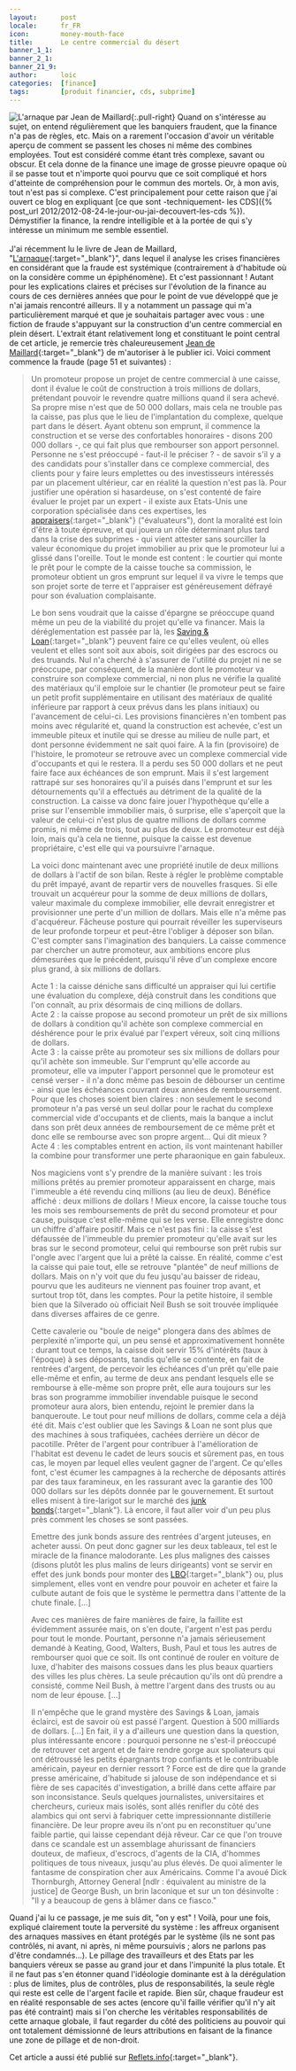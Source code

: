 ```yaml
---
layout:      post
locale:      fr_FR
icon:        money-mouth-face
title:       Le centre commercial du désert
banner_1_1:  
banner_2_1:  
banner_21_9: 
author:      loic
categories:  [finance]
tags:        [produit financier, cds, subprime]
---
```


![L'arnaque par Jean de Maillard](/assets/posts/2012/le-centre-commercial-du-desert/livre_larnaque.jpg){:.pull-right}
Quand on s'intéresse au sujet, on entend régulièrement que les banquiers fraudent, que la finance n'a pas de règles, etc.
Mais on a rarement l'occasion d'avoir un véritable aperçu de comment se passent les choses ni même des combines employées.
Tout est considéré comme étant très complexe, savant ou obscur.
Et cela donne de la finance une image de grosse pieuvre opaque où il se passe tout et n'importe quoi pourvu que ce soit compliqué
et hors d'atteinte de compréhension pour le commun des mortels. Or, à mon avis, tout n'est pas si complexe.
C'est principalement pour cette raison que j'ai ouvert ce blog en expliquant
[ce que sont -techniquement- les CDS]({% post_url 2012/2012-08-24-le-jour-ou-jai-decouvert-les-cds %}).
Démystifier la finance, la rendre intelligible et à la portée de qui s'y intéresse un minimum me semble essentiel.<br>
<br>
J'ai récemment lu le livre de Jean de Maillard,
"[L'arnaque](https://www.librairie-richer.com/livre/1771638-l-arnaque-la-finance-au-dessus-des-lois-et-des--jean-de-maillard-folio){:target="_blank"}",
dans lequel il analyse les crises financières en considérant que la fraude est systémique (contrairement à d'habitude où on la considère comme un épiphénomène).
Et c'est passionnant ! Autant pour les explications claires et précises sur l'évolution de la finance au cours de ces dernières années
que pour le point de vue développé que je n'ai jamais rencontré ailleurs.
Il y a notamment un passage qui m'a particulièrement marqué et que je souhaitais partager avec vous :
une fiction de fraude s'appuyant sur la construction d'un centre commercial en plein désert.
L'extrait étant relativement long et constituant le point central de cet article,
je remercie très chaleureusement [Jean de Maillard](https://fr.wikipedia.org/wiki/Jean_de_Maillard){:target="_blank"} de m'autoriser à le publier ici.
Voici comment commence la fraude (page 51 et suivantes) :

> Un promoteur propose un projet de centre commercial à une caisse, dont il évalue le coût de construction à trois millions de dollars,
> prétendant pouvoir le revendre quatre millions quand il sera achevé. Sa propre mise n'est que de 50 000 dollars,
> mais cela ne trouble pas la caisse, pas plus que le lieu de l'implantation du complexe, quelque part dans le désert.
> Ayant obtenu son emprunt, il commence la construction et se verse des confortables honoraires - disons 200 000 dollars -,
> ce qui fait plus que rembourser son apport personnel. Personne ne s'est préoccupé - faut-il le préciser ? - de savoir s'il y a des candidats
> pour s'installer dans ce complexe commercial, des clients pour y faire leurs emplettes ou des investisseurs intéressés par un placement ultérieur,
> car en réalité la question n'est pas là. Pour justifier une opération si hasardeuse,
> on s'est contenté de faire évaluer le projet par un expert - il existe aux Etats-Unis une corporation spécialisée dans ces expertises,
> les [appraisers](https://www.investopedia.com/terms/a/appraiser.asp){:target="_blank"} ("évaluateurs"), dont la moralité est loin d'être à toute épreuve,
> et qui jouera un rôle déterminant plus tard dans la crise des subprimes - qui vient attester sans sourciller la valeur économique du projet immobilier
> au prix que le promoteur lui a glissé dans l'oreille. Tout le monde est content : le courtier qui monte le prêt pour le compte de la caisse
> touche sa commission, le promoteur obtient un gros emprunt sur lequel il va vivre le temps que son projet sorte de terre et l'appraiser est
> généreusement défrayé pour son évaluation complaisante.
> 
> Le bon sens voudrait que la caisse d'épargne se préoccupe quand même un peu de la viabilité du projet qu'elle va financer.
> Mais la déréglementation est passée par là, les [Saving & Loan](https://fr.wikipedia.org/wiki/Crise_des_Savings_and_loan){:target="_blank"}
> peuvent faire ce qu'elles veulent, où elles veulent et elles sont soit aux abois, soit dirigées par des escrocs ou des truands.
> Nul n'a cherché à s'assurer de l'utilité du projet ni ne se préoccupe, par conséquent, de la manière dont le promoteur va construire son complexe commercial,
> ni non plus ne vérifie la qualité des matériaux qu'il emploie sur le chantier
> (le promoteur peut se faire un petit profit supplémentaire en utilisant des matériaux de qualité inférieure par rapport à ceux prévus dans les plans initiaux)
> ou l'avancement de celui-ci. Les provisions financières n'en tombent pas moins avec régularité et, quand la construction est achevée,
> c'est un immeuble piteux et inutile qui se dresse au milieu de nulle part, et dont personne évidemment ne sait quoi faire.
> A la fin (provisoire) de l'histoire, le promoteur se retrouve avec un complexe commercial vide d'occupants et qui le restera.
> Il a perdu ses 50 000 dollars et ne peut faire face aux échéances de son emprunt.
> Mais il s'est largement rattrapé sur ses honoraires qu'il a puisés dans l'emprunt et sur les détournements qu'il a effectués au détriment de la qualité
> de la construction. La caisse va donc faire jouer l'hypothèque qu'elle a prise sur l'ensemble immobilier mais, ô surprise,
> elle s'aperçoit que la valeur de celui-ci n'est plus de quatre millions de dollars comme promis, ni même de trois,
> tout au plus de deux. Le promoteur est déjà loin, mais qu'à cela ne tienne, puisque la caisse est devenue propriétaire,
> c'est elle qui va poursuivre l'arnaque.
>
> La voici donc maintenant avec une propriété inutile de deux millions de dollars à l'actif de son bilan.
> Reste à régler le problème comptable du prêt impayé, avant de repartir vers de nouvelles frasques.
> Si elle trouvait un acquéreur pour la somme de deux millions de dollars, valeur maximale du complexe immobilier,
> elle devrait enregistrer et provisionner une perte d'un million de dollars. Mais elle n'a même pas d'acquéreur.
> Fâcheuse posture qui pourrait réveiller les superviseurs de leur profonde torpeur et peut-être l'obliger à déposer son bilan.
> C'est compter sans l'imagination des banquiers. La caisse commence par chercher un autre promoteur,
> aux ambitions encore plus démesurées que le précédent, puisqu'il rêve d'un complexe encore plus grand, à six millions de dollars.
>
> Acte 1 : la caisse déniche sans difficulté un appraiser qui lui certifie une évaluation du complexe, déjà construit dans les conditions que l'on connaît,
> au prix désormais de cinq millions de dollars.<br>
> Acte 2 : la caisse propose au second promoteur un prêt de six millions de dollars à condition qu'il achète son complexe commercial en déshérence
> pour le prix évalué par l'expert véreux, soit cinq millions de dollars.<br>
> Acte 3 : la caisse prête au promoteur ses six millions de dollars pour qu'il achète son immeuble.
> Sur l'emprunt qu'elle accorde au promoteur,
> elle va imputer l'apport personnel que le promoteur est censé verser - il n'a donc même pas besoin de débourser un centime - ainsi que les échéances
> couvrant deux années de remboursement. Pour que les choses soient bien claires :
> non seulement le second promoteur n'a pas versé un seul dollar pour le rachat du complexe commercial vide d'occupants et de clients,
> mais la banque a inclut dans son prêt deux années de remboursement de ce même prêt et donc elle se rembourse avec son propre argent...
> Qui dit mieux ?<br>
> Acte 4 : les comptables entrent en action, ils vont maintenant habiller la combine pour transformer une perte pharaonique en gain fabuleux.
>
> Nos magiciens vont s'y prendre de la manière suivant : les trois millions prêtés au premier promoteur apparaissent en charge,
> mais l'immeuble a été revendu cinq millions (au lieu de deux). Bénéfice affiché : deux millions de dollars !
> Mieux encore, la caisse touche tous les mois ses remboursements de prêt du second promoteur et pour cause, puisque c'est elle-même qui se les verse.
> Elle enregistre donc un chiffre d'affaire positif. Mais ce n'est pas fini :
> la caisse s'est défaussée de l'immeuble du premier promoteur qu'elle avait sur les bras sur le second promoteur,
> celui qui rembourse son prêt rubis sur l'ongle avec l'argent que lui a prêté la caisse. En réalité, comme c'est la caisse qui paie tout,
> elle se retrouve "plantée" de neuf millions de dollars. Mais on n'y voit que du feu jusqu'au baisser de rideau,
> pourvu que les auditeurs ne viennent pas fouiner trop avant, et surtout trop tôt, dans les comptes.
> Pour la petite histoire, il semble bien que la Silverado où officiait Neil Bush se soit trouvée impliquée dans diverses affaires de ce genre.
>
> Cette cavalerie ou "boule de neige" plongera dans des abîmes de perplexité n'importe qui, un peu sensé et approximativement honnête :
> durant tout ce temps, la caisse doit servir 15% d'intérêts (taux à l'époque) à ses déposants, tandis qu'elle se contente, en fait de rentrées d'argent,
> de percevoir les échéances d'un prêt qu'elle paie elle-même et enfin, au terme de deux ans pendant lesquels elle se rembourse à elle-même son propre prêt,
> elle aura toujours sur les bras son programme immobilier invendable puisque le second promoteur aura alors, bien entendu,
> rejoint le premier dans la banqueroute. Le tout pour neuf millions de dollars, comme cela a déjà été dit.
> Mais c'est oublier que les Savings & Loan ne sont plus que des machines à sous trafiquées, cachées derrière un décor de pacotille.
> Prêter de l'argent pour contribuer à l'amélioration de l'habitat est devenu le cadet de leurs soucis et sûrement pas, en tous cas,
> le moyen par lequel elles veulent gagner de l'argent. Ce qu'elles font, c'est écumer les campagnes à la recherche de déposants attirés par des taux faramineux,
> en les rassurant avec la garantie des 100 000 dollars sur les dépôts donnée par le gouvernement.
> Et surtout elles misent à tire-larigot sur le marché des [junk bonds](http://www.trader-finance.fr/lexique-finance/definition-lettre-J/Junk-Bonds.html){:target="_blank"}.
> Là encore, il faut aller voir d'un peu plus près comment les choses se sont passées.
>
> Emettre des junk bonds assure des rentrées d'argent juteuses, en acheter aussi. On peut donc gagner sur les deux tableaux,
> tel est le miracle de la finance malodorante. Les plus malignes des caisses (disons plutôt les plus malins de leurs dirigeants)
> vont se servir en effet des junk bonds pour monter des [LBO](https://www.lafinancepourtous.com/decryptages/marches-financiers/produits-financiers/lbo/){:target="_blank"}
> ou, plus simplement, elles vont en vendre pour pouvoir en acheter et faire la culbute autant de fois que le système le permettra dans l'attente de la chute
> finale. [...]
>
> Avec ces manières de faire manières de faire, la faillite est évidemment assurée mais, on s'en doute, l'argent n'est pas perdu pour tout le monde.
> Pourtant, personne n'a jamais sérieusement demandé à Keating, Good, Walters, Bush, Paul et tous les autres de rembourser quoi que ce soit.
> Ils ont continué de rouler en voiture de luxe, d'habiter des maisons cossues dans les plus beaux quartiers des villes les plus chères.
> La seule précaution qu'ils ont dû prendre a consisté, comme Neil Bush, à mettre l'argent dans des trusts ou au nom de leur épouse. [...]
>
> Il n'empêche que le grand mystère des Savings & Loan, jamais éclairci, est de savoir où est passé l'argent. Question à 500 milliards de dollars. [...]
> En fait, il y a d'ailleurs une question dans la question, plus intéressante encore : pourquoi personne ne s'est-il préoccupé de retrouver cet argent
> et de faire rendre gorge aux spoliateurs qui ont détroussé les petits épargnants trop confiants et le contribuable américain, payeur en dernier ressort ?
> Force est de dire que la grande presse américaine, d'habitude si jalouse de son indépendance et si fière de ses capacités d'investigation,
> a brillé dans cette affaire par son inconsistance. Seuls quelques journalistes, universitaires et chercheurs, curieux mais isolés,
> sont allés renifler du côté des alambics qui ont servi à fabriquer cette impressionnante distillerie financière.
> De leur propre aveu ils n'ont pu en reconstituer qu'une faible partie, qui laisse cependant déjà rêveur.
> Car ce que l'on trouve dans ce scandale est un assemblage ahurissant de financiers douteux, de mafieux, d'escrocs, d'agents de la CIA,
> d'hommes politiques de tous niveaux, jusqu'au plus élevés. De quoi alimenter le fantasme de conspiration cher aux Américains.
> Comme l'a avoué Dick Thornburgh, Attorney General [ndlr : équivalent au ministre de la justice] de George Bush,
> un brin laconique et sur un ton désinvolte : "Il y a beaucoup de gens à blâmer dans ce fiasco."

Quand j'ai lu ce passage, je me suis dit, "on y est" ! Voilà, pour une fois, expliqué clairement toute la perversité du système :
les affreux organisent des arnaques massives en étant protégés par le système
(ils ne sont pas contrôlés, ni avant, ni après, ni même poursuivis ; alors ne parlons pas d'être condamnés...).
Le pillage des travailleurs et des Etats par les banquiers véreux se passe au grand jour et dans l'impunité la plus totale.
Et il ne faut pas s'en étonner quand l'idéologie dominante est à la dérégulation : plus de limites, plus de contrôles, plus de responsabilités,
la seule règle qui reste est celle de l'argent facile et rapide.
Bien sûr, chaque fraudeur est en réalité responsable de ses actes (encore qu'il faille vérifier qu'il n'y ait pas été contraint)
mais si l'on cherche les véritables responsabilités de cette arnaque globale,
il faut regarder du côté des politiciens au pouvoir qui ont totalement démissionné de leurs attributions en faisant de la finance une zone de pillage
et de non-droit.

Cet article a aussi été publié sur [Reflets.info](https://reflets.info/articles/le-centre-commercial-du-desert){:target="_blank"}.
